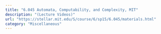 ```yaml
---
title: "6.045 Automata, Computability, and Complexity, MIT"
description: "(Lecture Videos)"
url: "https://stellar.mit.edu/S/course/6/sp15/6.045/materials.html"
category: "Miscellaneous"
---
```

